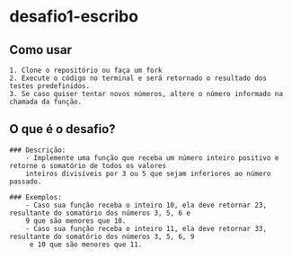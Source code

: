 # desafio1-escribo

## Como usar
    1. Clone o repositório ou faça um fork
    2. Execute o código no terminal e será retornado o resultado dos testes predefinidos. 
    3. Se caso quiser tentar novos números, altere o número informado na chamada da função.

## O que é o desafio?

    ### Descrição:
        - Implemente uma função que receba um número inteiro positivo e retorne o somatório de todos os valores
        inteiros divisíveis por 3 ou 5 que sejam inferiores ao número passado.

    ### Exemplos:
        - Caso sua função receba o inteiro 10, ela deve retornar 23, resultante do somatório dos números 3, 5, 6 e
        9 que são menores que 10.
        - Caso sua função receba o inteiro 11, ela deve retornar 33, resultante do somatório dos números 3, 5, 6, 9
         e 10 que são menores que 11.
